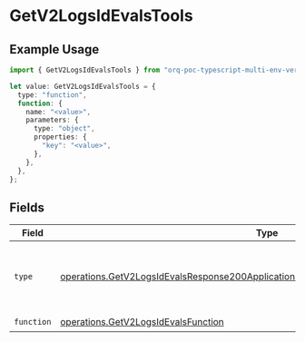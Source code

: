 # GetV2LogsIdEvalsTools

## Example Usage

```typescript
import { GetV2LogsIdEvalsTools } from "orq-poc-typescript-multi-env-version/models/operations";

let value: GetV2LogsIdEvalsTools = {
  type: "function",
  function: {
    name: "<value>",
    parameters: {
      type: "object",
      properties: {
        "key": "<value>",
      },
    },
  },
};
```

## Fields

| Field                                                                                                                                                                                    | Type                                                                                                                                                                                     | Required                                                                                                                                                                                 | Description                                                                                                                                                                              |
| ---------------------------------------------------------------------------------------------------------------------------------------------------------------------------------------- | ---------------------------------------------------------------------------------------------------------------------------------------------------------------------------------------- | ---------------------------------------------------------------------------------------------------------------------------------------------------------------------------------------- | ---------------------------------------------------------------------------------------------------------------------------------------------------------------------------------------- |
| `type`                                                                                                                                                                                   | [operations.GetV2LogsIdEvalsResponse200ApplicationJSONResponseBody27WorkflowRunType](../../models/operations/getv2logsidevalsresponse200applicationjsonresponsebody27workflowruntype.md) | :heavy_check_mark:                                                                                                                                                                       | The type of the tool. Currently, only `function` is supported.                                                                                                                           |
| `function`                                                                                                                                                                               | [operations.GetV2LogsIdEvalsFunction](../../models/operations/getv2logsidevalsfunction.md)                                                                                               | :heavy_check_mark:                                                                                                                                                                       | N/A                                                                                                                                                                                      |